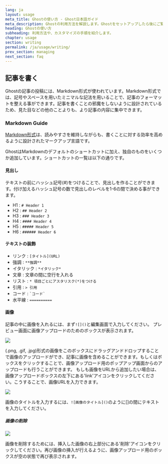 ```yaml
---
lang: ja
layout: usage
meta_title: Ghostの使い方 - Ghost日本語ガイド
meta_description: Ghostの利用方法を解説します。Ghostをセットアップしたら後にご覧ください。
heading: Ghostの使い方
subheading: 利用方法や、カスタマイズの手順を紹介します。
chapter: usage
section: writing
permalink: /ja/usage/writing/
prev_section: managing
next_section: faq
---
```


##  記事を書く<a id="writing"></a>

Ghostの記事の投稿には、Markdown形式が使われています。Markdown形式では、記号やスペースを用いたミニマルな記法を用いることで、記事のフォーマットを整える事ができます。記事を書くことの邪魔をしないように設計されているため、見た目などの他のことよりも、より記事の内容に集中できます。

###  Markdown Guide <a id="markdown"></a>

[Markdown形式](http://daringfireball.net/projects/markdown/)は、読みやすさを維持しながらも、書くことに対する効率を高めるように設計されたマークアップ言語です。

GhostはMarkdownのデフォルトのショートカットに加え、独自のものをいくつか追加しています。ショートカットの一覧は以下の通りです。

####  見出し

テキストの前にハッシュ記号(#)をつけることで、見出しを作ることができます。付け加えるハッシュ記号の数で見出しのレベルを1-6の間で決める事ができます。

*   H1 : `# Header 1`
*   H2 : `## Header 2`
*   H3 : `### Header 3`
*   H4 : `#### Header 4`
*   H5 : `##### Header 5`
*   H6 : `###### Header 6`

####  テキストの装飾

*   リンク : `[タイトル](URL)`
*   強調 : `**強調**`
*   イタリック : `*イタリック*`
*   文章 : 文章の間に空行を入れる
*   リスト : `* 項目ごとにアスタリスク(*)をつける`
*   引用 : `> 引用`
*   コード : `` `コード` ``
*   水平線 : `==========`

####  画像

記事の中に画像を入れるには、まず`![]()`と編集画面で入力してください。
プレビュー画面に画像アップロードのためのボックスが表示されます。

![](https://s3-eu-west-1.amazonaws.com/ghost-website-cdn/Screen%20Shot%202013-10-14%20at%2012.45.08.png)

(.png, .gif, .jpg)形式の画像をこのボックスにドラッグアンドドロップすることで画像のアップロードができ、記事に画像を含めることができます。もしくはボックスをクリックすることで、画像アップロード用のポップアップ画面からのアップロードも行うことができます。
もしも画像をURLから追加したい場合は、画像アップロードボックスの左下にある'link'アイコンをクリックしてください。こうすることで、画像URLを入力できます。

![](https://s3-eu-west-1.amazonaws.com/ghost-website-cdn/Screen%20Shot%202013-10-14%20at%2012.34.21.png)

画像のタイトルを入力するには、`![画像のタイトル]()`のように[]の間にテキストを入力してください。

##### 画像の削除

![](https://s3-eu-west-1.amazonaws.com/ghost-website-cdn/Screen%20Shot%202013-10-14%20at%2012.56.44.png)

画像を削除するためには、挿入した画像の右上部分にある'削除'アイコンをクリックしてください。再び画像の挿入が行えるように、画像アップロード用のボックスが空の状態で再び表示されます。

